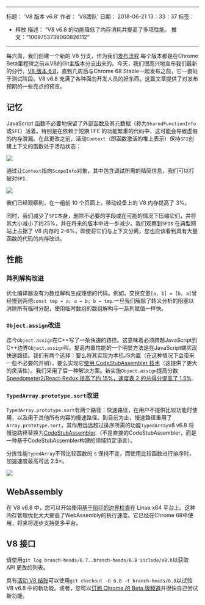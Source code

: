 ***

标题： 'V8 版本 v6.8'
作者： 'V8团队'
日期： 2018-06-21 13：33：37
标签：

*   释放
    描述： “V8 v6.8 的功能降低了内存消耗并提高了多项性能。
    推文：“1009753739060826112”

***

每六周，我们创建一个新的 V8 分支，作为我们[发布流程](/docs/release-process).每个版本都是在Chrome Beta里程碑之前从V8的Git主版本分支出来的。今天，我们很高兴地宣布我们最新的分行，[V8 版本 6.8](https://chromium.googlesource.com/v8/v8.git/+log/branch-heads/6.8)，直到几周后与Chrome 68 Stable一起发布之前，它一直处于测试阶段。V8 v6.8 充满了各种面向开发人员的好东西。这篇文章提供了对发布预期的一些亮点的预览。

## 记忆

JavaScript 函数不必要地保留了外部函数及其元数据（称为`SharedFunctionInfo`或`SFI`）活着。特别是在依赖于短期 IIFE 的功能繁重的代码中，这可能会导致虚假的内存泄漏。在此更改之前，活动`Context`（即函数激活的堆上表示）保持`SFI`创建上下文的函数处于活动状态：

![](/\_img/v8-release-68/context-jsfunction-before.svg)

通过让`Context`指向`ScopeInfo`对象，其中包含调试所需的精简信息，我们可以打破对`SFI`.

![](/\_img/v8-release-68/context-jsfunction-after.svg)

我们已经观察到，在一组前 10 个页面上，移动设备上的 V8 内存提高了 3%。

同时，我们减少了`SFI`本身，删除不必要的字段或在可能的情况下压缩它们，并将其大小减小了约25%，并在将来的版本中进一步减少。我们观察到`SFI`s 在典型网站上占据了 V8 内存的 2-6%，即使将它们与上下文分离，您也应该看到具有大量函数的代码的内存改进。

## 性能

### 阵列解构改进

优化编译器没有为数组解构生成理想的代码。例如，交换变量`[a, b] = [b, a]`曾经慢到两倍`const tmp = a; a = b; b = tmp`.一旦我们解除了转义分析的阻塞以消除所有临时分配，使用临时数组的数组解构与一系列赋值一样快。

### `Object.assign`改进

迄今`Object.assign`在C++写了一条快速的路径。这意味着必须跨越JavaScript到C++边界`Object.assign`叫。提高内置性能的一个明显方法是在JavaScript端实现快速路径。我们有两个选择：要么将其实现为本机JS内置（在这种情况下会带来一些不必要的开销），要么实现它[使用 CodeStubAssembler 技术](/blog/csa)（这提供了更大的灵活性）。我们采用了后一种解决方案。新实施`Object.assign`提高分数[Speedometer2/React-Redux 提高了约 15%，速度表 2 的总得分提高了 1.5%](https://chromeperf.appspot.com/report?sid=d9ea9a2ae7cd141263fde07ea90da835cf28f5c87f17b53ba801d4ac30979558\&start_rev=550155\&end_rev=552590).

### `TypedArray.prototype.sort`改进

`TypedArray.prototype.sort`有两个路径：快速路径，在用户不提供比较功能时使用，以及用于其他所有内容的慢速路径。到目前为止，慢速路径重用了`Array.prototype.sort`，其作用远远超过排序所需的功能`TypedArray`v8 v6.8 将慢速路径替换为[CodeStubAssembler](/blog/csa).（不是直接的CodeStubAssembler，而是一种基于CodeStubAssembler构建的领域特定语言）。

分拣性能`TypedArray`不带比较函数的 s 保持不变，而使用比较函数进行排序时，加速速度最高可达 2.5×。

![](/\_img/v8-release-68/typedarray-sort.svg)

## WebAssembly

在 V8 v6.8 中，您可以开始使用[基于陷印的边界检查](https://docs.google.com/document/d/17y4kxuHFrVxAiuCP_FFtFA2HP5sNPsCD10KEx17Hz6M/edit)在 Linux x64 平台上。这种内存管理优化大大提高了WebAssembly的执行速度。它已经在Chrome 68中使用，将来将逐步支持更多平台。

## V8 接口

请使用`git log branch-heads/6.7..branch-heads/6.8 include/v8.h`以获取 API 更改的列表。

具有[活动 V8 结账](/docs/source-code#using-git)可以使用`git checkout -b 6.8 -t branch-heads/6.8`以试验 V8 v6.8 中的新功能。或者，您可以[订阅 Chrome 的 Beta 版频道](https://www.google.com/chrome/browser/beta.html)并很快自己尝试新功能。
